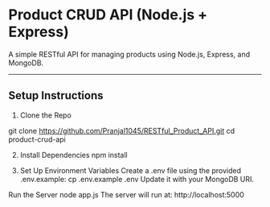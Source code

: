 #  Product CRUD API (Node.js + Express)

A simple RESTful API for managing products using Node.js, Express, and MongoDB.

---

##  Setup Instructions

1. Clone the Repo

git clone https://github.com/Pranjal1045/RESTful_Product_API.git
cd product-crud-api

2. Install Dependencies
npm install

3. Set Up Environment Variables
Create a .env file using the provided .env.example:
cp .env.example .env
Update it with your MongoDB URI.

Run the Server
node app.js
The server will run at: http://localhost:5000



